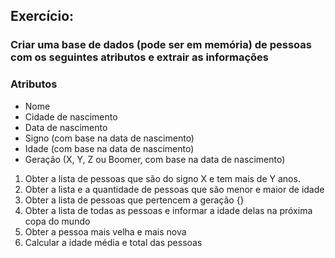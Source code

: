## Exercício: 

### Criar uma base de dados (pode ser em memória) de pessoas com os seguintes atributos e extrair as informações

### Atributos
- Nome
- Cidade de nascimento
- Data de nascimento
- Signo (com base na data de nascimento)
- Idade (com base na data de nascimento)
- Geração (X, Y, Z ou Boomer, com base na data de nascimento)


1. Obter a lista de pessoas que são do signo X e tem mais de Y anos.
2. Obter a lista e a quantidade de pessoas que são menor e maior de idade
3. Obter a lista de pessoas que pertencem a geração {}
4. Obter a lista de todas as pessoas e informar a idade delas na próxima copa do mundo
5. Obter a pessoa mais velha e mais nova
6. Calcular a idade média e total das pessoas